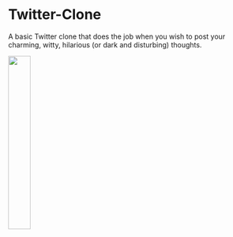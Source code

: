 # Twitter-Clone
A basic Twitter clone that does the job when you wish to post your charming, witty, hilarious (or dark and disturbing) thoughts.

<img src="https://user-images.githubusercontent.com/115451412/197171208-e6b9aa7c-4f55-469c-8808-351dd09e6266.png" width="30%"></img> 
